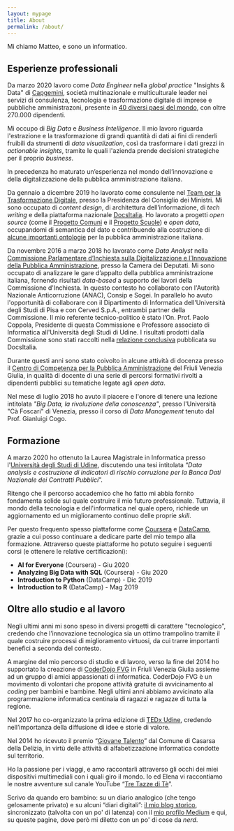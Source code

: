 ```yaml
---
layout: mypage
title: About
permalink: /about/
---
```


Mi chiamo Matteo, e sono un informatico.

Esperienze professionali
---------------------------
Da marzo 2020 lavoro come _Data Engineer_ nella _global practice_ "Insights & Data" di [Capgemini][Capgemini], società multinazionale e multiculturale leader nei servizi di consulenza, tecnologia e trasformazione digitale di imprese e pubbliche amministrazoni, presente in [40 diversi paesi del mondo][CapgeminiOffice], con oltre 270.000 dipendenti.

Mi occupo di _Big Data_ e _Business Intelligence_. Il mio lavoro riguarda l'estrazione e la trasformazione di grandi quantità di dati ai fini di renderli fruibili da strumenti di _data visualization_, così da trasformare i dati grezzi in _actionable insights_, tramite le quali l'azienda prende decisioni strategiche per il proprio _business_.

In precedenza ho maturato un’esperienza nel mondo dell’innovazione e della digitalizzazione della pubblica amministrazione italiana.

Da gennaio a dicembre 2019 ho lavorato come consulente nel [Team per la Trasformazione Digitale][teamdigitalelink], presso la Presidenza del Consiglio dei Ministri. Mi sono occupato di _content design_, di architettura dell’informazione, di _tech writing_ e della piattaforma nazionale [DocsItalia][docsitalialink]. Ho lavorato a progetti _open source_ (come il [Progetto Comuni][ProgettoComuni] e il [Progetto Scuole][ProgettoScuole]) e _open data_, occupandomi di semantica del dato e contribuendo alla costruzione di [alcune importanti ontologie][OntoPiALink] per la pubblica amministrazione italiana.

Da novembre 2016 a marzo 2018 ho lavorato come _Data Analyst_ nella [Commissione Parlamentare d’Inchiesta sulla Digitalizzazione e l’Innovazione della Pubblica Amministrazione][commissionedigitalelink], presso la Camera dei Deputati. Mi sono occupato di analizzare le gare d’appalto della pubblica amministrazione italiana, fornendo risultati _data-based_ a supporto dei lavori della Commissione d'Inchiesta. In questo contesto ho collaborato con l'Autorità Nazionale Anticorruzione (ANAC), Consip e Sogei. In parallelo ho avuto l'opportunità di collaborare con il Dipartimento di Informatica dell'Università degli Studi di Pisa e con Cerved S.p.A., entrambi partner della Commissione. Il mio referente tecnico-politico è stato l’On. Prof. Paolo Coppola, Presidente di questa Commissione e Professore associato di Informatica all'Università degli Studi di Udine. I risultati prodotti dalla Commissione sono stati raccolti nella [relazione conclusiva][RelazioneCommissione] pubblicata su DocsItalia.

Durante questi anni sono stato coivolto in alcune attività di docenza presso il [Centro di Competenza per la Pubblica Amministrazione][ComPALink] del Friuli Venezia Giulia, in qualità di docente di una serie di percorsi formativi rivolti a dipendenti pubblici su tematiche legate agli _open data_.

Nel mese di luglio 2018 ho avuto il piacere e l'onore di tenere una lezione intitolata _"Big Data, la rivoluzione della conoscenza"_, presso l'Università "Cà Foscari" di Venezia, presso il corso di _Data Management_ tenuto dal Prof. Gianluigi Cogo.

Formazione
---------------------------
A marzo 2020 ho ottenuto la Laurea Magistrale in Informatica presso l'[Università degli Studi di Udine][informaticauniudlink], discutendo una tesi intitolata “_Data analysis e costruzione di indicatori di rischio corruzione per la Banca Dati Nazionale dei Contratti Pubblici_”.

Ritengo che il percorso accademico che ho fatto mi abbia fornito fondamenta solide sul quale costruire il mio futuro professionale. Tuttavia, il mondo della tecnologia e dell'informatica nel quale opero, richiede un aggiornamento ed un miglioramento continuo delle proprie _skill_.

Per questo frequento spesso piattaforme come [Coursera][CourseraLink] e [DataCamp][DataCampLink], grazie a cui posso continuare a dedicare parte del mio tempo alla formazione. Attraverso queste piattaforme ho potuto seguire i seguenti corsi (e ottenere le relative certificazioni):

- **AI for Everyone** (Coursera) - Giu 2020
- **Analyzing Big Data with SQL** (Coursera) - Giu 2020
- **Introduction to Python** (DataCamp) - Dic 2019
- **Introduction to R** (DataCamp) - Mag 2019

Oltre allo studio e al lavoro
---------------------------
Negli ultimi anni mi sono speso in diversi progetti di carattere "tecnologico", credendo che l’innovazione tecnologica sia un ottimo trampolino tramite il quale costruire processi di miglioramento virtuosi, da cui trarre importanti benefici a seconda del contesto.

A margine del mio percorso di studio e di lavoro, verso la fine del 2014 ho supportato la creazione di [CoderDojo FVG][coderdojolink] in Friuli Venezia Giulia assieme ad un gruppo di amici appassionati di informatica. CoderDojo FVG è un movimento di volontari che propone attività gratuite di avvicinamento al _coding_ per bambini e bambine. Negli ultimi anni abbiamo avvicinato alla programmazione informatica centinaia di ragazzi e ragazze di tutta la regione.

Nel 2017 ho co-organizzato la prima edizione di [TEDx Udine][tedxudinelink], credendo nell’importanza della diffusione di idee e storie di valore.

Nel 2014 ho ricevuto il premio “[Giovane Talento][giovanetalentolink]” dal Comune di Casarsa della Delizia, in virtù delle attività di alfabetizzazione informatica condotte sul territorio.

Ho la passione per i viaggi, e amo raccontarli attraverso gli occhi dei miei dispositivi multimediali con i quali giro il mondo. Io ed Elena vi raccontiamo le nostre avventure sul canale YouTube “[Tre Tazze di Tè][tretazzeditelink]”.

Scrivo da quando ero bambino: su un diario analogico (che tengo gelosamente privato) e su alcuni “diari digitali”: [il mio blog storico][matteotroialink], sincronizzato (talvolta con un po' di latenza) con il [mio profilo Medium][Mediumlink] e qui, su queste pagine, dove però mi diletto con un po' di cose da _nerd_.

[Mediumlink]: https://medium.com/@matteotr
[matteotroialink]: http://www.matteotroia.it
[informaticauniudlink]: https://www.dmif.uniud.it/
[teamdigitalelink]: https://teamdigitale.governo.it/
[commissionedigitalelink]: https://www.camera.it/leg17/436?shadow_organo_parlamentare=2708
[RelazioneCommissione]: https://docs.italia.it/italia/relazioni-commissioni-parlamentari/relazionecommissionedigitale-docs/it/bozza/index.html
[CourseraLink]: https://www.coursera.org/
[DataCampLink]: https://www.datacamp.com/
[coderdojolink]: http://www.coderdojofvg.it
[tedxudinelink]: http://www.tedxudine.com
[giovanetalentolink]: https://procasarsa.org/articoli/cittadino-dellanno-humanitas-giovane-talento-premi-a-bagnarol-troia-e-sas-casarsa/
[tretazzeditelink]: https://www.youtube.com/channel/UCukRWZLKAVGU8wesojESTzg
[docsitalialink]: https://docs.italia.it/che-cos-e-docs-italia/
[Capgemini]: https://www.capgemini.com/it-it/
[ComPALink]: https://compa.fvg.it/
[ProgettoScuole]: https://designers.italia.it/kit/scuole/
[ProgettoComuni]: https://designers.italia.it/kit/comuni/
[OntoPiALink]: https://github.com/italia/daf-ontologie-vocabolari-controllati
[CapgeminiOffice]: https://www.capgemini.com/contact-us/
